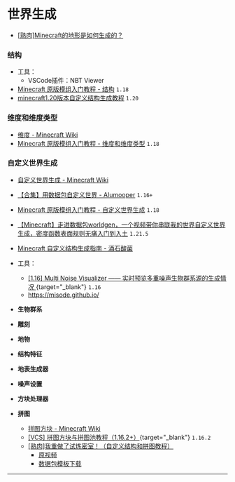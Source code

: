 # 世界生成
<ColorLine :height="4"/>

- [[熟肉]Minecraft的地形是如何生成的？](https://www.bilibili.com/video/BV13u411j7KX/)
### 结构
- 工具：
  - VSCode插件：NBT Viewer
- [Minecraft 原版模组入门教程 - 结构](https://zhangshenxing.github.io/VanillaModTutorial/#结构) `1.18`
- [minecraft1.20版本自定义结构生成教程](https://www.bilibili.com/opus/987615832663130118) `1.20`

### 维度和维度类型
- [维度 - Minecraft Wiki](https://zh.minecraft.wiki/w/维度数据格式)
- [Minecraft 原版模组入门教程 - 维度和维度类型](https://zhangshenxing.github.io/VanillaModTutorial/#%E7%BB%B4%E5%BA%A6%E5%92%8C%E7%BB%B4%E5%BA%A6%E7%B1%BB%E5%9E%8B) `1.18`

### 自定义世界生成
- [自定义世界生成 - Minecraft Wiki](https://zh.minecraft.wiki/w/自定义世界生成)
- [【合集】用数据包自定义世界 - Alumooper](https://www.bilibili.com/read/readlist/rl742985) `1.16+`
- [Minecraft 原版模组入门教程 - 自定义世界生成](https://zhangshenxing.github.io/VanillaModTutorial/#%E8%87%AA%E5%AE%9A%E4%B9%89%E4%B8%96%E7%95%8C%E7%94%9F%E6%88%90) `1.18`
- [【Minecraft】走进数据包worldgen，一个视频带你串联我的世界自定义世界生成，密度函数表面规则无痛入门到入土](https://www.bilibili.com/video/BV1YbTLzPEaU/) `1.21.5`
- [Minecraft 自定义结构生成指南 - 酒石酸菌](/feature/archive/202508/0/content.md)
- 工具：
  - [[1.16] Multi Noise Visualizer —— 实时预览多重噪声生物群系源的生成情况 ](/datapack-index/save/1080570.html){target="_blank"} `1.16`
  - https://misode.github.io/

- **生物群系**

- **雕刻**

- **地物**

- **结构特征**

- **地表生成器**

- **噪声设置**

- **方块处理器**

- **拼图**
    - [拼图方块 - Minecraft Wiki](https://zh.minecraft.wiki/w/%E6%8B%BC%E5%9B%BE%E6%96%B9%E5%9D%97)
    - [[VCS] 拼图方块与拼图池教程（1.16.2+）](/datapack-index/save/1093331.html){target="_blank"} `1.16.2`
    - [[熟肉]我重做了试炼密室！（自定义结构和拼图教程）](https://www.bilibili.com/video/BV1DUtkzoEwh/)
      - [原视频](https://www.youtube.com/watch?v=VNaGXvpE0Nw)
      - [数据包模板下载](/resources/Structure%20pack%20template.zip)



---
<script setup>
import { useData } from 'vitepress'
import ColorLine from '/.vitepress/vue/ColorLine.vue'
const { isDark } = useData()
</script>

<ClientOnly>
  <GiscusComment
    repo="CR-019/datapack-index"
    repoId="R_kgDONRhuqw"
    category="闲聊 Chats"
    categoryId="DIC_kwDONRhuq84CkchW"
    mapping="number"
    term="9"
    :strict="false"
    :reactionsEnabled="true"
    emitMetadata="0"
    inputPosition="top"
    :theme="isDark ? 'dark' : 'light'"
    lang="zh-CN"
    loading="lazy"
    class="giscus-wrapper"
  />
</ClientOnly>

<style>
.giscus-wrapper {
  margin: 3rem auto;
  max-width: 800px;
  padding-top: 2rem;
  border-top: 1px solid var(--vp-c-divider);
}
</style>